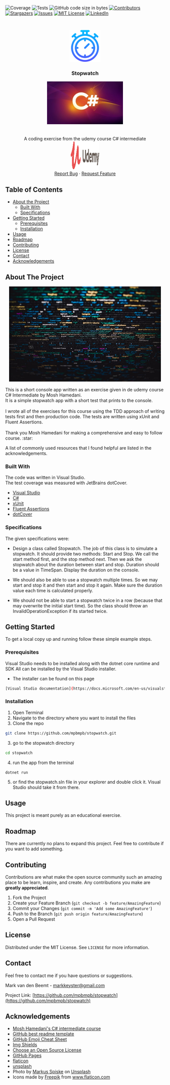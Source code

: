 
<!-- PROJECT SHIELDS -->
<!--
*** I'm using markdown "reference style" links for readability.
*** Reference links are enclosed in brackets [ ] instead of parentheses ( ).
*** See the bottom of this document for the declaration of the reference variables
*** for contributors-url, forks-url, etc. This is an optional, concise syntax you may use.
*** https://www.markdownguide.org/basic-syntax/#reference-style-links
-->
![Coverage][coverage-shield]
![Tests][tests-shield]
![GitHub code size in bytes][codesize-shield]
[![Contributors][contributors-shield]][contributors-url]
[![Stargazers][stars-shield]][stars-url]
[![Issues][issues-shield]][issues-url]
[![MIT License][license-shield]][license-url]
[![LinkedIn][linkedin-shield]][linkedin-url]




<!-- PROJECT LOGO -->
<br />
<p align="center">
<a href="https://github.com/mpbmpb/stopwatch">
   <img src="/gitAssets/time.svg" height="100" width="100">
</a>

  <h3 align="center">Stopwatch</h3>

  <p align="center">
    <a href="https://www.udemy.com/course/csharp-intermediate-classes-interfaces-and-oop">
    <img src="/gitAssets/csharpintermediate.jpg"></a>
    <br />
    <br />
    <br />
    A coding exercise from the udemy course C# intermediate
    <br />
    <a href="https://www.udemy.com"><img src="/gitAssets/udemylogo.svg" height="90" width="90"></a>
    <br />
    <a href="https://github.com/mpbmpb/stopwatch/issues">Report Bug</a>
    ·
    <a href="https://github.com/mpbmpb/stopwatch/issues">Request Feature</a>
  </p>
</p>



<!-- TABLE OF CONTENTS -->
## Table of Contents

* [About the Project](#about-the-project)
  * [Built With](#built-with)
  * [Specifications](#specifications)
* [Getting Started](#getting-started)
  * [Prerequisites](#prerequisites)
  * [Installation](#installation)
* [Usage](#usage)
* [Roadmap](#roadmap)
* [Contributing](#contributing)
* [License](#license)
* [Contact](#contact)
* [Acknowledgements](#acknowledgements)



<!-- ABOUT THE PROJECT -->
## About The Project
<p align="center">
  <img src="/gitAssets/code.jpg" width="480" height="300">
</p>
This is a short console app written as an exercise given in de udemy course C# Intermediate by Mosh Hamedani.
<br/>
It is a simple stopwatch app with a short test that prints to the console.
<br/>
<br/>
I wrote all of the exercises for this course using the TDD approach of writing tests first and then production code.
The tests are written using xUnit and Fluent Assertions.
<br/>
<br/>
Thank you Mosh Hamedani for making a comprehensive and easy to follow course. :star:

A list of commonly used resources that I found helpful are listed in the acknowledgements.

### Built With
The code was written in Visual Studio.<br/>
The test coverage was measured with JetBrains dotCover.

* [Visual Studio](https://docs.microsoft.com/en-us/visualstudio/install/install-visual-studio?view=vs-2019)
* [C#](https://docs.microsoft.com/en-us/dotnet/csharp)
* [xUnit](https://xunit.net)
* [Fluent Assertions](https://fluentassertions.com/)
* [dotCover](https://www.jetbrains.com/dotcover/)

### Specifications
The given specifications were:

* Design a class called Stopwatch. The job of this class is to simulate a stopwatch. It should provide two methods: Start and Stop. We call the start method first, and the stop method next. Then we ask the stopwatch about the duration between start and stop. Duration should be a value in TimeSpan. Display the duration on the console.

* We should also be able to use a stopwatch multiple times. So we may start and stop it and then start and stop it again. Make sure the duration value each time is calculated properly.

* We should not be able to start a stopwatch twice in a row (because that may overwrite the initial start time). So the class should throw an InvalidOperationException if its started twice.


<!-- GETTING STARTED -->
## Getting Started

To get a local copy up and running follow these simple example steps.

### Prerequisites

Visual Studio needs to be installed along with the dotnet core runtime and SDK
All can be installed by the Visual Studio installer.

* The installer can be found on this page 
```sh
[Visual Studio documentation](https://docs.microsoft.com/en-us/visualstudio/install/install-visual-studio?view=vs-2019)
```

### Installation

1. Open Terminal
2. Navigate to the directory where you want to install the files
3. Clone the repo
```sh
git clone https://github.com/mpbmpb/stopwatch.git
```
3. go to the stopwatch directory
```sh
cd stopwatch
```
4. run the app from the terminal
```
dotnet run
```
5. or find the stopwatch.sln file in your explorer and double click it.
   Visual Studio should take it from there.


<!-- USAGE EXAMPLES -->
## Usage

This project is meant purely as an educational exercise.

<!-- ROADMAP -->
## Roadmap

There are currently no plans to expand this project.
Feel free to contribute if you want to add something.

<!-- CONTRIBUTING -->
## Contributing

Contributions are what make the open source community such an amazing place to be learn, inspire, and create. Any contributions you make are **greatly appreciated**.

1. Fork the Project
2. Create your Feature Branch (`git checkout -b feature/AmazingFeature`)
3. Commit your Changes (`git commit -m 'Add some AmazingFeature'`)
4. Push to the Branch (`git push origin feature/AmazingFeature`)
5. Open a Pull Request



<!-- LICENSE -->
## License

Distributed under the MIT License. See `LICENSE` for more information.



<!-- CONTACT -->
## Contact
Feel free to contact me if you have questions or suggestions.

Mark van den Beemt - markkeyster@gmail.com

Project Link: [https://github.com/mpbmpb/stopwatch](https://github.com/mpbmpb/stopwatch)



<!-- ACKNOWLEDGEMENTS -->
## Acknowledgements
* [Mosh Hamedani's C# intermediate course](https://www.udemy.com/course/csharp-intermediate-classes-interfaces-and-oop)
* [GitHub best readme template](https://github.com/othneildrew/Best-README-Template)
* [GitHub Emoji Cheat Sheet](https://www.webpagefx.com/tools/emoji-cheat-sheet)
* [Img Shields](https://shields.io)
* [Choose an Open Source License](https://choosealicense.com)
* [GitHub Pages](https://pages.github.com)
* [flaticon](https://www.flaticon.com)
* [unsplash](https://unsplash.com)
* <span>Photo by <a href="https://unsplash.com/@markusspiske?utm_source=unsplash&amp;utm_medium=referral&amp;utm_content=creditCopyText">Markus Spiske</a> on <a href="https://unsplash.com/s/photos/code?utm_source=unsplash&amp;utm_medium=referral&amp;utm_content=creditCopyText">Unsplash</a></span>
* <div>Icons made by <a href="http://www.freepik.com/" title="Freepik">Freepik</a> from <a href="https://www.flaticon.com/" title="Flaticon">www.flaticon.com</a></div> 





<!-- MARKDOWN LINKS & IMAGES -->
<!-- https://www.markdownguide.org/basic-syntax/#reference-style-links -->
[coverage-shield]: https://img.shields.io/badge/coverage-100%25-brightgreen?style=plastic
[tests-shield]: https://img.shields.io/badge/tests-passing-brightgreen?style=plastic
[contributors-shield]: https://img.shields.io/github/contributors/mpbmpb/stopwatch?color=blue&style=plastic
[contributors-url]: https://github.com/mpbmpb/stopwatch/graphs/contributors
[codesize-shield]: https://img.shields.io/github/languages/code-size/mpbmpb/stopwatch?style=plastic
[stars-shield]: https://img.shields.io/github/stars/mpbmpb/stopwatch?style=plastic
[stars-url]: https://github.com/mpbmpb/stopwatch/stargazers
[issues-shield]: https://img.shields.io/github/issues/mpbmpb/stopwatch?style=plastic
[issues-url]: https://github.com/mpbmpb/stopwatch/issues
[license-shield]: https://img.shields.io/github/license/mpbmpb/stopwatch?style=plastic
[license-url]: https://github.com/mpbmpb/stopwatch/blob/master/LICENSE
[linkedin-shield]: https://img.shields.io/badge/-LinkedIn-black.svg?style=plastic&logo=linkedin&colorB=555
[linkedin-url]: https://www.linkedin.com/in/mark-van-den-beemt-7805011b1/
